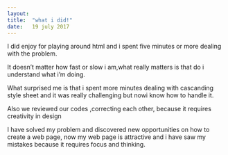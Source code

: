 ```yaml
---
layout:	
title:	"what i did!"
date:	19 july 2017
---
```



I did enjoy for playing around html and i spent five minutes or more dealing  with the problem.

It doesn’t matter how fast or slow i am,what really matters is that do i understand what i’m doing.

What surprised me is that i spent more minutes dealing with cascanding style sheet  and it was really challenging but  nowi know  how to handle it.

Also we reviewed our codes ,correcting each other, because it requires creativity in design


I have solved my problem  and discovered new opportunities on how to create a web page, now my web page  is attractive and i have saw my mistakes because it requires focus and thinking.



